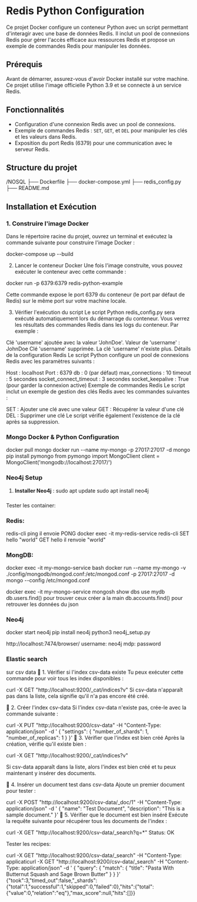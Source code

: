 # Redis Python Configuration

Ce projet Docker configure un conteneur Python avec un script permettant d'interagir avec une base de données Redis. Il inclut un pool de connexions Redis pour gérer l'accès efficace aux ressources Redis et propose un exemple de commandes Redis pour manipuler les données.

## Prérequis

Avant de démarrer, assurez-vous d'avoir Docker installé sur votre machine. Ce projet utilise l'image officielle Python 3.9 et se connecte à un service Redis.

## Fonctionnalités

- Configuration d'une connexion Redis avec un pool de connexions.
- Exemple de commandes Redis : `SET`, `GET`, et `DEL` pour manipuler les clés et les valeurs dans Redis.
- Exposition du port Redis (6379) pour une communication avec le serveur Redis.

## Structure du projet

/NOSQL
  ├── Dockerfile
  ├── docker-compose.yml
  ├── redis_config.py
  ├── README.md

## Installation et Exécution

### 1. Construire l'image Docker

Dans le répertoire racine du projet, ouvrez un terminal et exécutez la commande suivante pour construire l'image Docker :


docker-compose up --build

2. Lancer le conteneur Docker
Une fois l'image construite, vous pouvez exécuter le conteneur avec cette commande :

docker run -p 6379:6379 redis-python-example

Cette commande expose le port 6379 du conteneur (le port par défaut de Redis) sur le même port sur votre machine locale.

3. Vérifier l'exécution du script
Le script Python redis_config.py sera exécuté automatiquement lors du démarrage du conteneur. Vous verrez les résultats des commandes Redis dans les logs du conteneur. Par exemple :


Clé 'username' ajoutée avec la valeur 'JohnDoe'.
Valeur de 'username' : JohnDoe
Clé 'username' supprimée.
La clé 'username' n'existe plus.
Détails de la configuration Redis
Le script Python configure un pool de connexions Redis avec les paramètres suivants :

Host : localhost
Port : 6379
db : 0 (par défaut)
max_connections : 10
timeout : 5 secondes
socket_connect_timeout : 3 secondes
socket_keepalive : True (pour garder la connexion active)
Exemple de commandes Redis
Le script inclut un exemple de gestion des clés Redis avec les commandes suivantes :

SET : Ajouter une clé avec une valeur
GET : Récupérer la valeur d'une clé
DEL : Supprimer une clé
Le script vérifie également l'existence de la clé après sa suppression.


###


### Mongo Docker & Python Configuration
docker pull mongo
docker run --name my-mongo -p 27017:27017 -d mongo
pip install pymongo
from pymongo import MongoClient
client = MongoClient('mongodb://localhost:27017/')

###

### Neo4j Setup

1. **Installer Neo4j** :
   sudo apt update
   sudo apt install neo4j

###

###
Tester les container:
### Redis: 
redis-cli ping il envoie PONG
docker exec -it my-redis-service redis-cli
SET hello "world"
GET hello il renvoie "world"


### MongDB:
docker exec -it my-mongo-service bash
docker run --name my-mongo -v ./config/mongodb/mongod.conf:/etc/mongod.conf -p 27017:27017 -d mongo --config /etc/mongod.conf

docker exec -it my-mongo-service mongosh
show dbs
use mydb
db.users.find() pour trouver ceux créer a la main
db.accounts.find() pour retrouver les données du json



### Neo4j
docker start neo4j
pip install neo4j
python3 neo4j_setup.py

http://localhost:7474/browser/
username: neo4j
mdp: password


### Elastic search
sur csv data
📌 1. Vérifier si l'index csv-data existe
Tu peux exécuter cette commande pour voir tous les index disponibles :


curl -X GET "http://localhost:9200/_cat/indices?v"
Si csv-data n'apparaît pas dans la liste, cela signifie qu'il n'a pas encore été créé.

📌 2. Créer l'index csv-data
Si l'index csv-data n'existe pas, crée-le avec la commande suivante :


curl -X PUT "http://localhost:9200/csv-data" -H "Content-Type: application/json" -d '
{
  "settings": {
    "number_of_shards": 1,
    "number_of_replicas": 1
  }
}'
📌 3. Vérifier que l'index est bien créé
Après la création, vérifie qu'il existe bien :

curl -X GET "http://localhost:9200/_cat/indices?v"

Si csv-data apparaît dans la liste, alors l'index est bien créé et tu peux maintenant y insérer des documents.

📌 4. Insérer un document test dans csv-data
Ajoute un premier document pour tester :


curl -X POST "http://localhost:9200/csv-data/_doc/1" -H "Content-Type: application/json" -d '
{
  "name": "Test Document",
  "description": "This is a sample document."
}'
📌 5. Vérifier que le document est bien inséré
Exécute la requête suivante pour récupérer tous les documents de l'index :

curl -X GET "http://localhost:9200/csv-data/_search?q=*"
Status: OK

Tester les recipes:

 curl -X GET "http://localhost:9200/csv-data/_search" -H "Content-Type: applicaticurl -X GET "http://localhost:9200/csv-data/_search" -H "Content-Type: application/json" -d '
{
  "query": {
    "match": {
      "title": "Pasta With Butternut Squash and Sage Brown Butter"
    }
  }
}'
{"took":3,"timed_out":false,"_shards":{"total":1,"successful":1,"skipped":0,"failed":0},"hits":{"total":{"value":0,"relation":"eq"},"max_score":null,"hits":[]}}


###